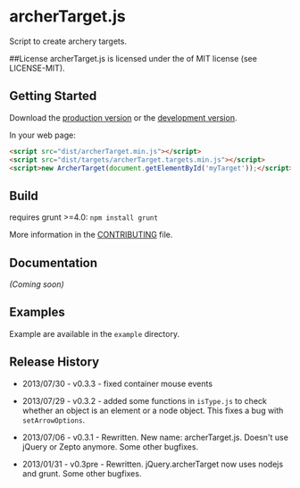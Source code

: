 # archerTarget.js

Script to create archery targets.

##License
archerTarget.js is licensed under the of MIT license (see LICENSE-MIT).

## Getting Started
Download the [production version][min] or the [development version][max].

[min]: https://raw.github.com/archer96/archerTarget.js/master/dist/archerTarget.min.js
[max]: https://raw.github.com/archer96/archerTarget.js/master/dist/archerTarget.js

In your web page:

```html
<script src="dist/archerTarget.min.js"></script>
<script src="dist/targets/archerTarget.targets.min.js"></script>
<script>new ArcherTarget(document.getElementById('myTarget'));</script>
```
## Build
requires grunt >=4.0:
`npm install grunt`

More information in the [CONTRIBUTING](https://github.com/archer96/archerTarget.js/master/CONTRIBUTING.md) file.

## Documentation
_(Coming soon)_

## Examples
Example are available in the `example` directory.

## Release History ##

 - 2013/07/30 - v0.3.3 - fixed container mouse events

 - 2013/07/29 - v0.3.2 - added some functions in `isType.js` to check whether an object is an element or a node object. This fixes a bug with `setArrowOptions`.

 - 2013/07/06 - v0.3.1 - Rewritten. New name: archerTarget.js. Doesn't use jQuery or Zepto anymore. Some other bugfixes.

 - 2013/01/31 - v0.3pre - Rewritten. jQuery.archerTarget now uses nodejs and grunt. Some other bugfixes.

